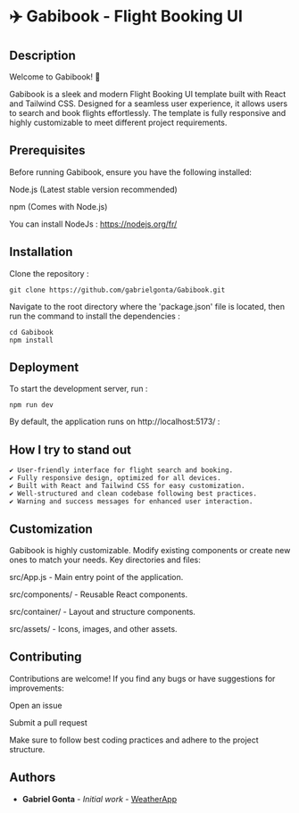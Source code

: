 # ✈️ Gabibook - Flight Booking UI

## Description

Welcome to Gabibook! 🎉

Gabibook is a sleek and modern Flight Booking UI template built with React and Tailwind CSS. Designed for a seamless user experience, it allows users to search and book flights effortlessly. The template is fully responsive and highly customizable to meet different project requirements.

## Prerequisites

Before running Gabibook, ensure you have the following installed:

Node.js (Latest stable version recommended)

npm (Comes with Node.js)

You can install NodeJs : https://nodejs.org/fr/

## Installation

Clone the repository :

```
git clone https://github.com/gabrielgonta/Gabibook.git
```

Navigate to the root directory where the 'package.json' file is located, then run the command to install the dependencies :

```
cd Gabibook
npm install
```

## Deployment

To start the development server, run :

```
npm run dev
```

By default, the application runs on http://localhost:5173/ :

## How I try to stand out

    ✔️ User-friendly interface for flight search and booking.
    ✔️ Fully responsive design, optimized for all devices.
    ✔️ Built with React and Tailwind CSS for easy customization.
    ✔️ Well-structured and clean codebase following best practices.
    ✔️ Warning and success messages for enhanced user interaction.

## Customization

Gabibook is highly customizable. Modify existing components or create new ones to match your needs. Key directories and files:

src/App.js - Main entry point of the application.

src/components/ - Reusable React components.

src/container/ - Layout and structure components.

src/assets/ - Icons, images, and other assets.

## Contributing

Contributions are welcome! If you find any bugs or have suggestions for improvements:

Open an issue

Submit a pull request

Make sure to follow best coding practices and adhere to the project structure.

## Authors

* **Gabriel Gonta** - *Initial work* - [WeatherApp](https://github.com/gabrielgonta/Gabibook.git)